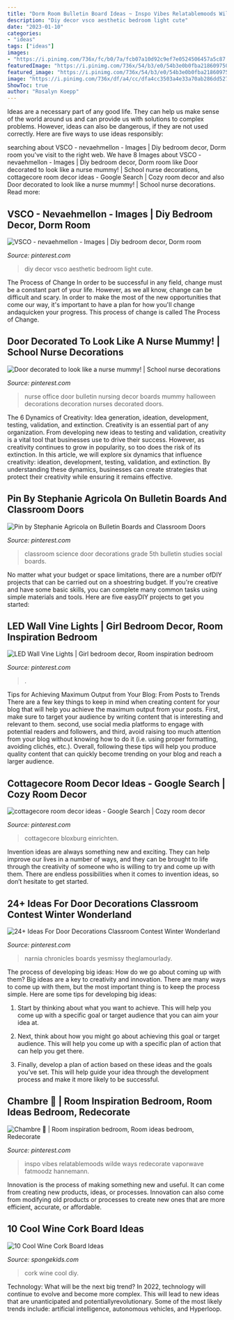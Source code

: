 ```yaml
---
title: "Dorm Room Bulletin Board Ideas ~ Inspo Vibes Relatablemoods Wilde Ways Redecorate Vaporwave Fatmoodz Hannemann"
description: "Diy decor vsco aesthetic bedroom light cute"
date: "2023-01-10"
categories:
- "ideas"
tags: ["ideas"]
images:
- "https://i.pinimg.com/736x/fc/b0/7a/fcb07a10d92c9ef7e0524506457a5c87.jpg"
featuredImage: "https://i.pinimg.com/736x/54/b3/e0/54b3e0b0fba2186097500ce8acb6ae5e.jpg"
featured_image: "https://i.pinimg.com/736x/54/b3/e0/54b3e0b0fba2186097500ce8acb6ae5e.jpg"
image: "https://i.pinimg.com/736x/df/a4/cc/dfa4cc3503a4e33a70ab286dd52739c1.jpg"
ShowToc: true
author: "Rosalyn Koepp"
---
```



Ideas are a necessary part of any good life. They can help us make sense of the world around us and can provide us with solutions to complex problems. However, ideas can also be dangerous, if they are not used correctly. Here are five ways to use ideas responsibly: 

	

		
searching about VSCO - nevaehmellon - Images | Diy bedroom decor, Dorm room you've visit to the right web. We have 8 Images about VSCO - nevaehmellon - Images | Diy bedroom decor, Dorm room like Door decorated to look like a nurse mummy! | School nurse decorations, cottagecore room decor ideas - Google Search | Cozy room decor and also Door decorated to look like a nurse mummy! | School nurse decorations. Read more:
		
    
## VSCO - Nevaehmellon - Images | Diy Bedroom Decor, Dorm Room

<img loading=lazy src="https://i.pinimg.com/736x/54/b3/e0/54b3e0b0fba2186097500ce8acb6ae5e.jpg" onerror="this.onerror=null;this.src='https://tse2.mm.bing.net/th?id=OIP.Z45zbAg5jJn5rZSSSCcBVgHaNK&amp;pid=15.1';" alt="VSCO - nevaehmellon - Images | Diy bedroom decor, Dorm room">

_Source: pinterest.com_

>diy decor vsco aesthetic bedroom light cute. 

	

The Process of Change
In order to be successful in any field, change must be a constant part of your life. However, as we all know, change can be difficult and scary. In order to make the most of the new opportunities that come our way, it's important to have a plan for how you'll change andaquicken your progress. This process of change is called The Process of Change.

    
## Door Decorated To Look Like A Nurse Mummy! | School Nurse Decorations

<img loading=lazy src="https://i.pinimg.com/originals/c9/c0/97/c9c097c5165e054f76b4578d8a8118f3.jpg" onerror="this.onerror=null;this.src='https://tse4.mm.bing.net/th?id=OIP.2f91N2fEFS9VV1FoR-GyGQHaJ4&amp;pid=15.1';" alt="Door decorated to look like a nurse mummy! | School nurse decorations">

_Source: pinterest.com_

>nurse office door bulletin nursing decor boards mummy halloween decorations decoration nurses decorated doors. 

	

The 6 Dynamics of Creativity: Idea generation, ideation, development, testing, validation, and extinction.
Creativity is an essential part of any organization. From developing new ideas to testing and validation, creativity is a vital tool that businesses use to drive their success. However, as creativity continues to grow in popularity, so too does the risk of its extinction. In this article, we will explore six dynamics that influence creativity: ideation, development, testing, validation, and extinction. By understanding these dynamics, businesses can create strategies that protect their creativity while ensuring it remains effective.

    
## Pin By Stephanie Agricola On Bulletin Boards And Classroom Doors

<img loading=lazy src="https://i.pinimg.com/736x/8b/3b/e6/8b3be6a0294657ba59a69e16028bcc7a.jpg" onerror="this.onerror=null;this.src='https://tse1.mm.bing.net/th?id=OIP.mZ6QOoJwVIbgn8b8tNBI-gHaJ3&amp;pid=15.1';" alt="Pin by Stephanie Agricola on Bulletin Boards and Classroom Doors">

_Source: pinterest.com_

>classroom science door decorations grade 5th bulletin studies social boards. 

	

No matter what your budget or space limitations, there are a number ofDIY projects that can be carried out on a shoestring budget. If you're creative and have some basic skills, you can complete many common tasks using simple materials and tools. Here are five easyDIY projects to get you started: 

    
## LED Wall Vine Lights | Girl Bedroom Decor, Room Inspiration Bedroom

<img loading=lazy src="https://i.pinimg.com/736x/df/a4/cc/dfa4cc3503a4e33a70ab286dd52739c1.jpg" onerror="this.onerror=null;this.src='https://tse4.mm.bing.net/th?id=OIP.uBiE_8bPu-Yl3L0qCc-SogHaNJ&amp;pid=15.1';" alt="LED Wall Vine Lights | Girl bedroom decor, Room inspiration bedroom">

_Source: pinterest.com_

>. 

	

Tips for Achieving Maximum Output from Your Blog: From Posts to Trends
There are a few key things to keep in mind when creating content for your blog that will help you achieve the maximum output from your posts. First, make sure to target your audience by writing content that is interesting and relevant to them. second, use social media platforms to engage with potential readers and followers, and third, avoid raising too much attention from your blog without knowing how to do it (i.e. using proper formatting, avoiding clichés, etc.). Overall, following these tips will help you produce quality content that can quickly become trending on your blog and reach a larger audience.

    
## Cottagecore Room Decor Ideas - Google Search | Cozy Room Decor

<img loading=lazy src="https://i.pinimg.com/736x/fc/b0/7a/fcb07a10d92c9ef7e0524506457a5c87.jpg" onerror="this.onerror=null;this.src='https://tse2.mm.bing.net/th?id=OIP.NoibltGYuWyEJP7pRe7KDgHaF6&amp;pid=15.1';" alt="cottagecore room decor ideas - Google Search | Cozy room decor">

_Source: pinterest.com_

>cottagecore bloxburg einrichten. 

	

Invention ideas are always something new and exciting. They can help improve our lives in a number of ways, and they can be brought to life through the creativity of someone who is willing to try and come up with them. There are endless possibilities when it comes to invention ideas, so don’t hesitate to get started.

    
## 24+ Ideas For Door Decorations Classroom Contest Winter Wonderland

<img loading=lazy src="https://i.pinimg.com/736x/94/5e/bb/945ebba1afdc938ef0c09f8e3d1c3b59.jpg" onerror="this.onerror=null;this.src='https://tse1.mm.bing.net/th?id=OIP.7Elc5d6CHAyfI9assiHp8QAAAA&amp;pid=15.1';" alt="24+ Ideas For Door Decorations Classroom Contest Winter Wonderland">

_Source: pinterest.com_

>narnia chronicles boards yesmissy theglamourlady. 

	

The process of developing big ideas: How do we go about coming up with them?
Big ideas are a key to creativity and innovation. There are many ways to come up with them, but the most important thing is to keep the process simple. Here are some tips for developing big ideas:
1. Start by thinking about what you want to achieve. This will help you come up with a specific goal or target audience that you can aim your idea at.

2. Next, think about how you might go about achieving this goal or target audience. This will help you come up with a specific plan of action that can help you get there.

3. Finally, develop a plan of action based on these ideas and the goals you’ve set. This will help guide your idea through the development process and make it more likely to be successful.

    
## Chambre 🍃 | Room Inspiration Bedroom, Room Ideas Bedroom, Redecorate

<img loading=lazy src="https://i.pinimg.com/736x/98/0d/67/980d673b493cbe47acf081cb2981535e.jpg" onerror="this.onerror=null;this.src='https://tse2.mm.bing.net/th?id=OIP.kIz8EBIataDpiv58Od3L4QHaJ5&amp;pid=15.1';" alt="Chambre 🍃 | Room inspiration bedroom, Room ideas bedroom, Redecorate">

_Source: pinterest.com_

>inspo vibes relatablemoods wilde ways redecorate vaporwave fatmoodz hannemann. 

	

Innovation is the process of making something new and useful. It can come from creating new products, ideas, or processes. Innovation can also come from modifying old products or processes to create new ones that are more efficient, accurate, or affordable.

    
## 10 Cool Wine Cork Board Ideas

<img loading=lazy src="https://spongekids.com/wp-content/uploads/2014/06/wine-cork-board/6-diy-wine-cork-board-ideas.jpg" onerror="this.onerror=null;this.src='https://tse4.mm.bing.net/th?id=OIP.kghqnlfSOBajVZ1Li5ADtAHaKc&amp;pid=15.1';" alt="10 Cool Wine Cork Board Ideas">

_Source: spongekids.com_

>cork wine cool diy. 

	

Technology: What will be the next big trend?
In 2022, technology will continue to evolve and become more complex. This will lead to new ideas that are unanticipated and potentiallyrevolutionary. Some of the most likely trends include: artificial intelligence, autonomous vehicles, and Hyperloop.

